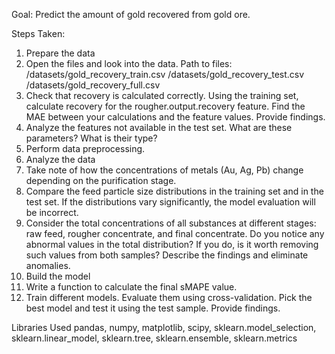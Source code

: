 Goal: Predict the amount of gold recovered from gold ore.

Steps Taken: 
1. Prepare the data
2. Open the files and look into the data. Path to files: /datasets/gold_recovery_train.csv /datasets/gold_recovery_test.csv /datasets/gold_recovery_full.csv
3. Check that recovery is calculated correctly. Using the training set, calculate recovery for the rougher.output.recovery feature. Find the MAE between your calculations and the feature values. Provide findings.
4. Analyze the features not available in the test set. What are these parameters? What is their type?
5. Perform data preprocessing.
6. Analyze the data
7. Take note of how the concentrations of metals (Au, Ag, Pb) change depending on the purification stage.
8. Compare the feed particle size distributions in the training set and in the test set. If the distributions vary significantly, the model evaluation will be incorrect.
9. Consider the total concentrations of all substances at different stages: raw feed, rougher concentrate, and final concentrate. Do you notice any abnormal values in the total distribution? If you do, is it worth removing such values from both samples? Describe the findings and eliminate anomalies.
10. Build the model
11. Write a function to calculate the final sMAPE value.
12. Train different models. Evaluate them using cross-validation. Pick the best model and test it using the test sample. Provide findings. 

Libraries Used
pandas, numpy, matplotlib, scipy, sklearn.model_selection, sklearn.linear_model, sklearn.tree, sklearn.ensemble, sklearn.metrics
